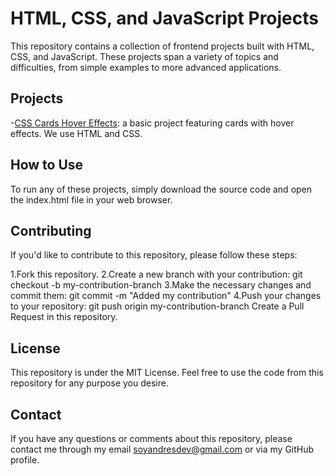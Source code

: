 # HTML, CSS, and JavaScript Projects
This repository contains a collection of frontend projects built with HTML, CSS, and JavaScript. These projects span a variety of topics and difficulties, from simple examples to more advanced applications.

## Projects
-[CSS Cards Hover Effects](./css_cards_hover_effects/README.md): a basic project featuring cards with hover effects. We use HTML and CSS.

## How to Use
To run any of these projects, simply download the source code and open the index.html file in your web browser.

## Contributing
If you'd like to contribute to this repository, please follow these steps:

1.Fork this repository.
2.Create a new branch with your contribution: git checkout -b my-contribution-branch
3.Make the necessary changes and commit them: git commit -m "Added my contribution"
4.Push your changes to your repository: git push origin my-contribution-branch
Create a Pull Request in this repository.
## License
This repository is under the MIT License. Feel free to use the code from this repository for any purpose you desire.

## Contact
If you have any questions or comments about this repository, please contact me through my email soyandresdev@gmail.com or via my GitHub profile.